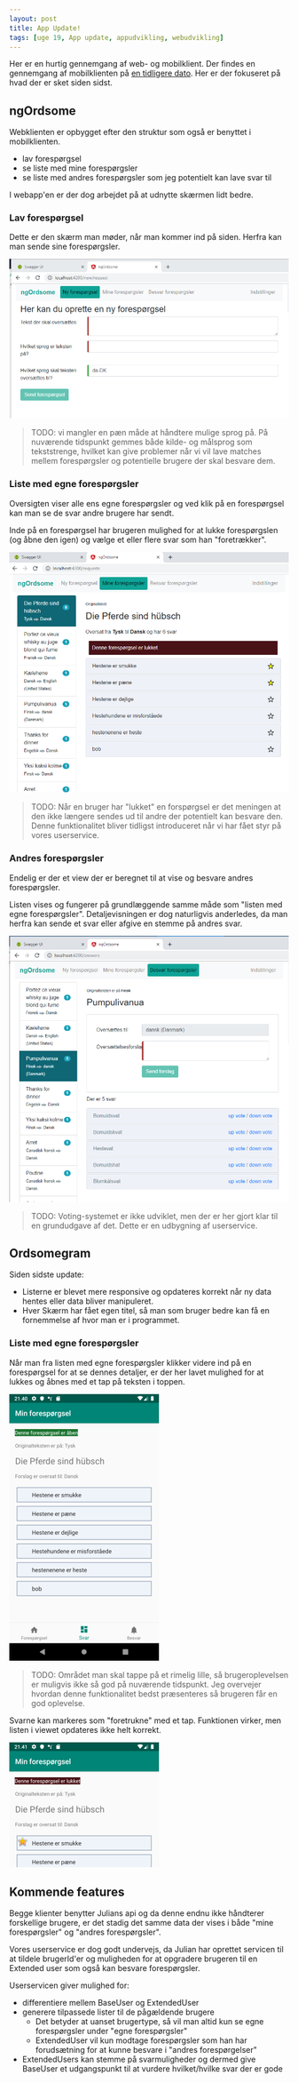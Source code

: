 ```yaml
---
layout: post
title: App Update!
tags: [uge 19, App update, appudvikling, webudvikling]
---
```


Her er en hurtig gennemgang af web- og mobilklient. Der findes en gennemgang af mobilklienten på [en tidligere dato](https://enmango.dk/2019-04-23-app-walkthrough/). Her er der fokuseret på hvad der er sket siden sidst.

## ngOrdsome
Webklienten er opbygget efter den struktur som også er benyttet i mobilklienten. 
- lav forespørgsel
- se liste med mine forespørgsler
- se liste med andres forespørgsler som jeg potentielt kan lave svar til

I webapp'en er der dog arbejdet på at udnytte skærmen lidt bedre.

### Lav forespørgsel

Dette er den skærm man møder, når man kommer ind på siden. Herfra kan man sende sine forespørgsler.

![](/img/appupdate/newreq.PNG)

> TODO: vi mangler en pæn måde at håndtere mulige sprog på. På nuværende tidspunkt gemmes både kilde- og målsprog som tekststrenge, hvilket kan give problemer når vi vil lave matches mellem forespørgsler og potentielle brugere der skal besvare dem.

### Liste med egne forespørgsler

Oversigten viser alle ens egne forespørgsler og ved klik på en forespørgsel kan man se de svar andre brugere har sendt.

Inde på en forespørgsel har brugeren mulighed for at  lukke forespørgslen (og åbne den igen) og vælge et eller flere svar som han "foretrækker".

![](/img/appupdate/myreq.PNG)

> TODO: Når en bruger har "lukket" en forspørgsel er det meningen at den ikke længere sendes ud til andre der potentielt kan besvare den. Denne funktionalitet bliver tidligst introduceret når vi har fået styr på vores userservice.

### Andres forespørgsler

Endelig er der et view der er beregnet til at vise og besvare andres forespørgsler.

Listen vises og fungerer på grundlæggende samme måde som "listen med egne forespørgsler". Detaljevisningen er dog naturligvis anderledes, da man herfra kan sende et svar eller afgive en stemme på andres svar.

![](/img/appupdate/answerreq.PNG)

> TODO: Voting-systemet er ikke udviklet, men der er her gjort klar til en grundudgave af det. Dette er en udbygning af userservice.

## Ordsomegram
Siden sidste update:
- Listerne er blevet mere responsive og opdateres korrekt når ny data hentes eller data bliver manipuleret.
- Hver Skærm har fået egen titel, så man som bruger bedre kan få en fornemmelse af hvor man er i programmet.

### Liste med egne forespørgsler
Når man fra listen med egne forespørgsler klikker videre ind på en forespørgsel for at se dennes detaljer, er der her lavet mulighed for at lukkes og åbnes med et tap på teksten i toppen.

![](/img/appupdate/Screenshot_1557265257.png)

> TODO: Området man skal tappe på et rimelig lille, så brugeroplevelsen er muligvis ikke så god på nuværende tidspunkt. Jeg overvejer hvordan denne funktionalitet bedst præsenteres så brugeren får en god oplevelse.

Svarne kan markeres som "foretrukne" med et tap. Funktionen virker, men listen i viewet opdateres ikke helt korrekt.

![](/img/appupdate/Screenshot_1557265266.png)

## Kommende features
Begge klienter benytter Julians api og da denne endnu ikke håndterer forskellige brugere, er det stadig det samme data der vises i både "mine forespørgsler" og "andres forespørgsler". 

Vores userservice er dog godt undervejs, da Julian har oprettet servicen til at tildele brugerId'er og muligheden for at opgradere brugeren til en Extended user som også kan besvare forespørgsler.

Userservicen giver mulighed for:
- differentiere mellem BaseUser og ExtendedUser
- generere tilpassede lister til de pågældende brugere
  - Det betyder at uanset brugertype, så vil man altid kun se egne forespørgsler under "egne forespørgsler"
  - ExtendedUser vil kun modtage forespørgsler som han har forudsætning for at kunne besvare i "andres forespørgelser"
- ExtendedUsers kan stemme på svarmuligheder og dermed give BaseUser et udgangspunkt til at vurdere hvilket/hvilke svar der er gode


